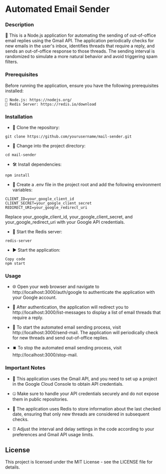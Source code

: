 # Automated Email Sender
### Description
🤖 This is a Node.js application for automating the sending of out-of-office email replies using the Gmail API. The application periodically checks for new emails in the user's inbox, identifies threads that require a reply, and sends an out-of-office response to those threads. The sending interval is randomized to simulate a more natural behavior and avoid triggering spam filters.

### Prerequisites
Before running the application, ensure you have the following prerequisites installed:
```
🚀 Node.js: https://nodejs.org/
🔄 Redis Server: https://redis.io/download
```
### Installation
- 📂 Clone the repository:
```
git clone https://github.com/yourusername/mail-sender.git
```
- 📁 Change into the project directory:
```
cd mail-sender
```

- 🛠️ Install dependencies:
```
npm install
```

- 🔑 Create a .env file in the project root and add the following environment variables:
```
CLIENT_ID=your_google_client_id
CLIENT_SECRET=your_google_client_secret
REDIRECT_URI=your_google_redirect_uri
```

Replace your_google_client_id, your_google_client_secret, and your_google_redirect_uri with your Google API credentials.

- 🚀 Start the Redis server:
```
redis-server
```
- ▶️ Start the application:
```
Copy code
npm start
```
### Usage
- 🌐 Open your web browser and navigate to http://localhost:3000/auth/google to authenticate the application with your Google account.

- 🔄 After authentication, the application will redirect you to http://localhost:3000/list-messages to display a list of email threads that require a reply.

- 🚀 To start the automated email sending process, visit http://localhost:3000/send-mail. The application will periodically check for new threads and send out-of-office replies.

- ⏹️ To stop the automated email sending process, visit http://localhost:3000/stop-mail.

### Important Notes 
- 📡 This application uses the Gmail API, and you need to set up a project in the Google Cloud Console to obtain API credentials.

- 🤐 Make sure to handle your API credentials securely and do not expose them in public repositories.

- 🔄 The application uses Redis to store information about the last checked date, ensuring that only new threads are considered in subsequent checks.

- ⏰ Adjust the interval and delay settings in the code according to your preferences and Gmail API usage limits.

## License
This project is licensed under the MIT License - see the LICENSE file for details.
